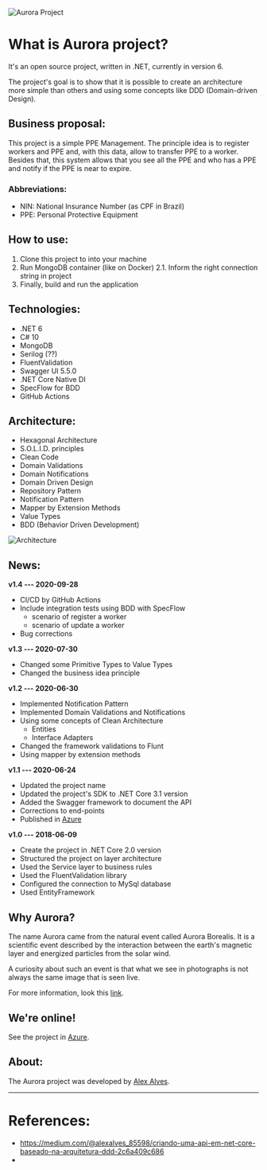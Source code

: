 ![Aurora Project](https://repository-images.githubusercontent.com/128673011/f6ebdd80-b6da-11ea-94bb-9d141944b257)

# What is Aurora project?
It's an open source project, written in .NET, currently in version 6.

The project's goal is to show that it is possible to create an architecture more simple than others and using some concepts like DDD (Domain-driven Design).

## Business proposal:
This project is a simple PPE Management. The principle idea is to register workers and PPE and, with this data, allow to transfer PPE to a worker.
Besides that, this system allows that you see all the PPE and who has a PPE and notify if the PPE is near to expire.

### Abbreviations:
* NIN: National Insurance Number (as CPF in Brazil)
* PPE: Personal Protective Equipment

## How to use:
1. Clone this project to into your machine
2. Run MongoDB container (like on Docker)
    2.1. Inform the right connection string in project
4. Finally, build and run the application

## Technologies:
* .NET 6
* C# 10
* MongoDB
* Serilog (??)
* FluentValidation
* Swagger UI 5.5.0
* .NET Core Native DI
* SpecFlow for BDD
* GitHub Actions

## Architecture:
* Hexagonal Architecture
* S.O.L.I.D. principles
* Clean Code
* Domain Validations
* Domain Notifications
* Domain Driven Design
* Repository Pattern
* Notification Pattern
* Mapper by Extension Methods
* Value Types
* BDD (Behavior Driven Development)

![Architecture](https://miro.medium.com/max/962/1*qpHCIA7RDfW89KtSUXGJog.png)

## News:
**v1.4 --- 2020-09-28**
* CI/CD by GitHub Actions
* Include integration tests using BDD with SpecFlow
    * scenario of register a worker
    * scenario of update a worker
* Bug corrections

**v1.3 --- 2020-07-30**
* Changed some Primitive Types to Value Types
* Changed the business idea principle

**v1.2 --- 2020-06-30**
* Implemented Notification Pattern
* Implemented Domain Validations and Notifications
* Using some concepts of Clean Architecture
    * Entities
    * Interface Adapters
* Changed the framework validations to Flunt
* Using mapper by extension methods

**v1.1 --- 2020-06-24**
* Updated the project name
* Updated the project's SDK to .NET Core 3.1 version
* Added the Swagger framework to document the API
* Corrections to end-points
* Published in [Azure](http://aurora-project.azurewebsites.net/swagger/index.html)

**v1.0 --- 2018-06-09**
* Create the project in .NET Core 2.0 version
* Structured the project on layer architecture 
* Used the Service layer to business rules
* Used the FluentValidation library
* Configured the connection to MySql database
* Used EntityFramework

## Why Aurora?
The name Aurora came from the natural event called Aurora Borealis. It is a scientific event described by the interaction between the earth's magnetic layer and energized particles from the solar wind.

A curiosity about such an event is that what we see in photographs is not always the same image that is seen live.

For more information, look this [link](https://www.hipercultura.com/fenomenos-naturais/).

## We're online!
See the project in [Azure](http://aurora-project.azurewebsites.net/swagger/index.html).

## About:
The Aurora project was developed by [Alex Alves](https://www.linkedin.com/in/alexalvess/).

---

# References:
* https://medium.com/@alexalves_85598/criando-uma-api-em-net-core-baseado-na-arquitetura-ddd-2c6a409c686
* 
